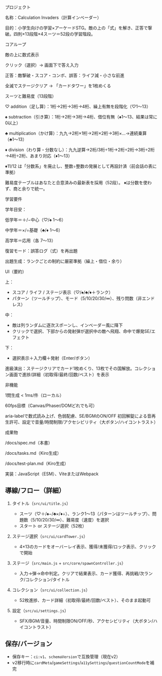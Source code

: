 プロジェクト

名称：Calculation Invaders（計算インベーダー）

目的：小学生向けの学習×アーケードSTG。敵の上の「式」を解き、正答で撃破。四則×13段階×4スーツ＝52段の学習階段。

コアループ

敵の上に数式表示

クリック（選択）→ 画面下で答え入力

正答：敵撃破・スコア・コンボ、誤答：ライフ減・小さな前進

全滅でステージクリア → 「カードタワー」を1枚めくる

スーツと難易度（13段階）

♡ addition（足し算）：1桁→2桁→3桁→4桁、繰上有無を段階化（♡1〜13）

♠ subtraction（引き算）：1桁→2桁→3桁→4桁、借位有無（♠1〜13、結果は常に0以上）

♣ multiplication（かけ算）：九九→2桁×1桁→2桁×2桁→3桁×…→連続乗算（♣1〜13）

♦ division（わり算・分数なし）：九九逆算→2桁/3桁÷1桁→2桁÷2桁→3桁÷2桁→4桁÷2桁、あまり対応（♦1〜13）

♦11/12 は「分数系」を廃止し、整数÷整数の発展として再設計済（前会話の表に準拠）

難易度テーブルはあなたと合意済みの最新表を採用（52段）。
♦は分数を使わず、商と余りで統一。

学習要件

学年目安：

低学年＝＋/−中心（♡/♠ 1〜6）

中学年＝×/÷基礎（♣/♦ 1〜6）

高学年＝応用（各 7〜13）

復習モード：誤答ログ（式）を再出題

出題生成：ランクごとの制約に厳密準拠（繰上・借位・余り）

UI（要約）

上：
- スコア / ライフ / ステージ表示（♡/♠/♣/♦＋ランク）
- パターン（ツールチップ）、モード（5/10/20/30/∞）、残り問数（非エンドレス）

中：
- 敵は列ランダムに逐次スポーンし、インベーダー風に降下
- クリックで選択、下部からの発射弾が選択中の敵へ飛翔、命中で爆発SE/エフェクト

下：
- 選択表示＋入力欄＋発射（Enter/ボタン）

進級演出：ステージクリアでカード1枚めくり、13枚でその国解放。コレクション画面で進捗/詳細（初取得/最終/回数/ベスト）を表示

非機能

1問生成 < 1ms/件（ローカル）

60fps目標（Canvas/Phaser/DOMどれでも可）

aria-labelで数式読み上げ、色弱配慮、SE/BGMのON/OFF
初回解錠による音再生許可、設定で音量/時間制限/アクセシビリティ（大ボタン/ハイコントラスト）

成果物

/docs/spec.md（本書）

/docs/tasks.md（Kiro生成）

/docs/test-plan.md（Kiro生成）

実装：JavaScript（ESM）、ViteまたはWebpack

## 導線/フロー（詳細）

1. タイトル（`src/ui/title.js`）
   - スーツ（♡＋/♠−/♣×/♦÷）、ランク1〜13（パターンはツールチップ）、問題数（5/10/20/30/∞）、難易度（速度）を選択
   - スタート or ステージ選択（52枚）

2. ステージ選択（`src/ui/cardTower.js`）
   - 4×13のカードをオーバーレイ表示、獲得/未獲得/ロック表示、クリックで開始

3. ステージ（`src/main.js` + `src/core/spawnController.js`）
   - 入力→弾→命中判定。クリアで結果表示、カード獲得、再挑戦/次ランク/コレクション/タイトル

4. コレクション（`src/ui/collection.js`）
   - 52枚進捗、カード詳細（初取得/最終/回数/ベスト）、そのまま起動可

5. 設定（`src/ui/settings.js`）
   - SFX/BGM/音量、時間制限ON/OFF/秒、アクセシビリティ（大ボタン/ハイコントラスト）

## 保存/バージョン

- 保存キー：`ci:v1`、`schemaVersion`で互換管理（現在v2）
- v2移行時に`cardMeta`/`gameSettings`/`a11ySettings`/`questionCountMode`を補完